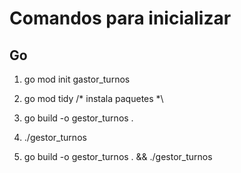 # Comandos para inicializar

## Go
1. go mod init gastor_turnos
2. go mod tidy  /* instala paquetes *\
3. go build -o gestor_turnos .
4. ./gestor_turnos

3. go build -o gestor_turnos . && ./gestor_turnos



